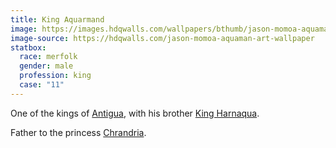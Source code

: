 ```yaml
---
title: King Aquarmand
image: https://images.hdqwalls.com/wallpapers/bthumb/jason-momoa-aquaman-art-hf.jpg
image-source: https://hdqwalls.com/jason-momoa-aquaman-art-wallpaper
statbox:
  race: merfolk
  gender: male
  profession: king
  case: "11"
---
```


One of the kings of [Antigua](../locales/antigua), with his brother
[King Harnaqua](harnaqua).

Father to the princess [Chrandria](chrandria).
